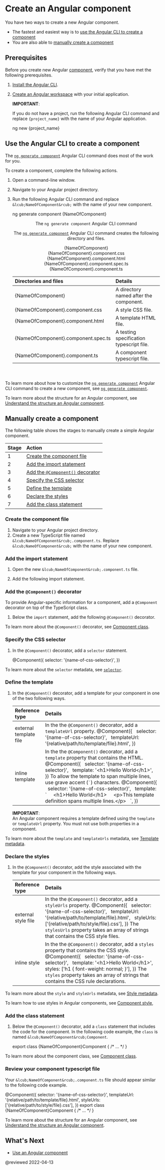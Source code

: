 # Create an Angular component

You have two ways to create a new Angular component.

*    The fastest and easiest way is to [use the Angular CLI to create a component][AioGuideComponentCreateUseTheAngularCliToCreateAComponent]
*    You are also able to [manually create a component][AioGuideComponentCreateManuallyCreateAComponent]

## Prerequisites

Before you create new Angular [component][AioGuideGlossaryComponent], verify that you have met the following prerequisites.

1.  [Install the Angular CLI][AioGuideSetupLocalInstallTheAngularCli].
1.  [Create an Angular workspace][AioGuideSetupLocalCreateAWorkspaceAndInitialApplication] with your initial application.

    <div class="alert is-important">

    **IMPORTANT**: <br />

    If you do not have a project, run the following Angular CLI command and replace `{project_name}` with the name of your Angular application.

    <code-example format="shell" header="ng new Angular CLI command" language="shell">

    ng new {project_name}

    </code-example>

    </div>

## Use the Angular CLI to create a component

The [`ng generate component`][AioCliGenerateComponentCommand] Angular CLI command does most of the work for you.

To create a component, complete the following actions.

1.  Open a command-line window.
1.  Navigate to your Angular project directory.
1.  Run the following Angular CLI command and replace `&lcub;NameOfComponent&rcub;` with the name of your new component.

    <code-example format="shell" header="ng generate component Angular CLI command" language="shell">

    ng generate component &lcub;NameOfComponent&rcub;

    </code-example>

    <div class="alert is-helpful">

    <header>The <code>ng generate component</code> Angular CLI command<header>

    The [`ng generate component`][AioCliGenerateComponentCommand] Angular CLI command creates the following directory and files.

    <div class="filetree">
        <div class="file">
          &lcub;NameOfComponent&rcub;
        </div>
        <div class="children">
            <div class="file">
              &lcub;NameOfComponent&rcub;.component.css
            </div>
            <div class="file">
              &lcub;NameOfComponent&rcub;.component.html
            </div>
            <div class="file">
              &lcub;NameOfComponent&rcub;.component.spec.ts
            </div>
            <div class="file">
              &lcub;NameOfComponent&rcub;.component.ts
            </div>
        </div>
    </div>

    | Directories and files               | Details |
    |:---                                 |:---     |
    | &lcub;NameOfComponent&rcub;                   | A directory named after the component.   |
    | &lcub;NameOfComponent&rcub;.component.css     | A style CSS file.                        |
    | &lcub;NameOfComponent&rcub;.component.html    | A template HTML file.                    |
    | &lcub;NameOfComponent&rcub;.component.spec.ts | A testing specification typescript file. |
    | &lcub;NameOfComponent&rcub;.component.ts      | A component typescript file.             |

    </div>

To learn more about how to customize the [`ng generate component`][AioCliGenerateComponentCommand] Angular CLI command to create a new component, see [`ng generate component`][AioCliGenerateComponentCommand].

To learn more about the structure for an Angular component, see [Understand the structure an Angular component][AioGuideComponentStructure].

</div>

## Manually create a component

The following table shows the stages to manually create a simple Angular component.

| Stage | Action |
|:---   |:---    |
| 1     | [Create the component file](#create-the-component-file)          |
| 2     | [Add the import statement](#add-the-import-statement)            |
| 3     | [Add the `@Component()` decorator](#add-the-component-decorator) |
| 4     | [Specify the CSS selector](#specify-the-css-selector)            |
| 5     | [Define the template](#define-the-template)                      |
| 6     | [Declare the styles](#declare-the-styles)                        |
| 7     | [Add the class statement](#add-the-class-statement)              |

### Create the component file

1.  Navigate to your Angular project directory.
1.  Create a new TypeScript file named `&lcub;NameOfComponent&rcub;.component.ts`.
    Replace `&lcub;NameOfComponent&rcub;` with the name of your new component.

### Add the import statement

1.  Open the new `&lcub;NameOfComponent&rcub;.component.ts` file.
1.  Add the following import statement.

    <code-example header="&lcub;NameOfComponent&rcub;.component.ts: Add import statement" path="component-overview/src/app/component-overview/component-overview.component.ts" region="import"></code-example>

### Add the `@Component()` decorator

To provide Angular-specific information for a component, add a `@Component` decorator on top of the TypeScript class.

1.  Below the `import` statement, add the following `@Component()` decorator.

    <code-example header="&lcub;NameOfComponent&rcub;.component.ts: Add &commat;Component decorator" path="component-overview/src/app/component-overview/component-overview.component.ts" region="decorator-skeleton"></code-example>

To learn more about the `@Component()` decorator, see [Component class][AioGuideComponentStructureComponentClass].

### Specify the CSS selector

1.  In the `@Component()` decorator, add a `selector` statement.

    <code-example format="typescript" header="&lcub;NameOfComponent&rcub;.component.ts: Add a selector statement" language="typescript">

    &commat;Component({
      selector: '{name-of-css-selector}',
    })

    </code-example>

To learn more about the `selector` metadata, see [`selector`][AioGuideComponentStructureSelector].

### Define the template

1.  In the `@Component()` decorator, add a template for your component in one of the two following ways.

    | Reference type         | Details |
    |:---                    |:---     |
    | external template file | In the the `@Component()` decorator, add a `templateUrl` property. <code-example format="typescript" header="&lcub;NameOfComponent&rcub;.component.ts: Add a selector statement" language="typescript"> &commat;Component({ &NewLine;&nbsp; selector: '{name-of-css-selector}', &NewLine;&nbsp; templateUrl: '{relative/path/to/template/file}.html', &NewLine;}) </code-example>                                                                                                                                                                                                                                                                                                                                                                                                                                                                                                                                                                                 |
    | inline template        | In the the `@Component()` decorator, add a `template` property that contains the HTML. <code-example format="typescript" header="&lcub;NameOfComponent&rcub;.component.ts: Add a single-line templateUrl" language="typescript"> &commat;Component({ &NewLine;&nbsp; selector: '{name-of-css-selector}', &NewLine;&nbsp; template: '&lt;h1&gt;Hello World&lt;/h1&gt;', &NewLine;}) </code-example> To allow the template to span multiple lines, use grave accent \(<code>&grave;</code>\) characters. <code-example format="typescript" header="&lcub;NameOfComponent&rcub;.component.ts: Add a multiline templateUrl" language="typescript"> &commat;Component({ &NewLine;&nbsp; selector: '{name-of-css-selector}', &NewLine;&nbsp; template: &grave; &NewLine;&nbsp;&nbsp;&nbsp; &lt;h1&gt;Hello World&lt;/h1&gt; &NewLine;&nbsp;&nbsp;&nbsp; &lt;p&gt;This template definition spans multiple lines.&lt;/p&gt; &NewLine;&nbsp; &grave;, &NewLine;}) </code-example> |

    <div class="alert is-important">

    **IMPORTANT**: <br />
    An Angular component requires a template defined using the `template` or `templateUrl` property.
    You must not use both properties in a component.

    </div>

To learn more about the `template` and `templateUrls` metadata, see [Template metadata][AioGuideComponentStructureTemplateMetadata].

### Declare the styles

1.  In the `@Component()` decorator, add the style associated with the template for your component in the following ways.

    | Reference type      | Details |
    |:---                 |:---     |
    | external style file | In the the `@Component()` decorator, add a `styleUrls` property. <code-example format="typescript" header="&lcub;NameOfComponent&rcub;.component.ts" language="typescript"> &commat;Component({ &NewLine;&nbsp; selector: '{name-of-css-selector}', &NewLine;&nbsp; templateUrl: '{relative/path/to/template/file}.html', &NewLine;&nbsp; styleUrls: ['{relative/path/to/style/file}.css'], &NewLine;}) </code-example> The `stylesUrls` property takes an array of strings that contains the CSS style files.                                      |
    | inline style        | In the the `@Component()` decorator, add a `styles` property that contains the CSS style. <code-example format="typescript" header="&lcub;NameOfComponent&rcub;.component.ts: Add a selector statement" language="typescript"> &commat;Component({ &NewLine;&nbsp; selector: '{name-of-css-selector}', &NewLine;&nbsp; template: '&lt;h1&gt;Hello World&lt;/h1&gt;', &NewLine;&nbsp; styles: ['h1 { font-weight: normal; }'], &NewLine;}) </code-example> The `styles` property takes an array of strings that contains the CSS rule declarations. |

To learn more about the `style` and `styleUrls` metadata, see [Style metadata][AioGuideComponentStructureStyleMetadata].

To learn how to use styles in Angular components, see [Component style][AioGuideComponentStyle],

### Add the class statement

1.  Below the `@Component()` decorator, add a `class` statement that includes the code for the component.
    In the following code example, the `class` is named `&lcub;NameOfComponent&rcub;Component`.

    <code-example format="typescript" header="&lcub;NameOfComponent&rcub;.component.ts: Add a class statement" language="typescript">

    export class &lcub;NameOfComponent&rcub;Component {
      /* &hellip; */
    }

    </code-example>

To learn more about the component class, see [Component class][AioGuideComponentStructureComponentClass].

### Review your component typescript file

Your `&lcub;NameOfComponent&rcub;.component.ts` file should appear similar to the following code example.

<code-example format="typescript" header="&lcub;NameOfComponent&rcub;.component.ts: Add a class statement" language="typescript">

&commat;Component({
  selector: '{name-of-css-selector}',
  templateUrl: '{relative/path/to/template/file}.html',
  styleUrls: ['{relative/path/to/style/file}.css'],
})
export class &lcub;NameOfComponent&rcub;Component {
  /* &hellip; */
}

</code-example>

To learn more about the structure for an Angular component, see [Understand the structure an Angular component][AioGuideComponentStructure].

## What's Next

*   [Use an Angular component][AioGuideComponentUsage]

<!-- links -->

[AioCliGenerateComponentCommand]: cli/generate#component-command

<!-- "component - ng generate | CLI | Angular" -->

[AioCliNew]: cli/new

<!-- "ng new | CLI | Angular" -->

[AioGuideComponentCreateDeclareTheStyles]: guide/component/component-create#declare-the-styles

<!-- "Declare the styles - Create an Angular component | Angular" -->

[AioGuideComponentCreateDefineTheTemplate]: guide/component/component-create#define-the-template

<!-- "Define the template - Create an Angular component | Angular" -->

[AioGuideComponentCreateManuallyCreateAComponent]: guide/component/component-create#manually-create-a-component

<!-- "Manually create a component - Create an Angular component | Angular" -->

[AioGuideComponentCreateSpecifyTheCssSelector]: guide/component/component-create#specify-the-css-selector

<!-- "Specify the CSS selector - Create an Angular component | Angular" -->

[AioGuideComponentCreateUseTheAngularCliToCreateAComponent]: guide/component/component-create#use-the-angular-cli-to-create-a-component

<!-- "Use the Angular CLI to create a component - Create an Angular component | Angular" -->

[AioGuideComponentStructure]: guide/component/component-structure

<!-- "Understand the structure an Angular component | Angular" -->

[AioGuideComponentStructureComponentClass]: guide/component/component-structure#component-class

<!-- "Component class - Understand the structure an Angular component | Angular" -->

[AioGuideComponentStructureSelector]: guide/component/component-structure#selector 

<!-- "selector - Understand the structure an Angular component | Angular" -->

[AioGuideComponentStructureStyleMetadata]: guide/component/component-structure#style-metadata 

<!-- "Style metadata - Understand the structure an Angular component | Angular" -->

[AioGuideComponentStructureTemplateMetadata]: guide/component/component-structure#template-metadata 

<!-- "Template metadata - Understand the structure an Angular component | Angular" -->

[AioGuideComponentStructureComponentMetadata]: guide/component/component-structure#component-metadata 

<!-- "Component metadata - Understand the structure an Angular component | Angular" -->

[AioGuideComponentStyle]: guide/component/component-style

<!-- "Component style | Angular" -->

[AioGuideComponentUsage]: guide/component/component-usage

<!-- "Use an Angular component | Angular" -->

[AioGuideGlossaryComponent]: guide/glossary#component

<!-- "component - Glossary | Angular" -->

[AioGuideSetupLocalCreateAWorkspaceAndInitialApplication]: guide/setup-local#create-a-workspace-and-initial-application

<!-- "Create a workspace and initial application - Setting up the local environment and workspace | Angular" -->

[AioGuideSetupLocalInstallTheAngularCli]: guide/setup-local#install-the-angular-cli

<!-- "Install the Angular CLI - Setting up the local environment and workspace | Angular" -->

<!-- external links -->

<!-- end links -->

@reviewed 2022-04-13
